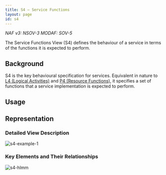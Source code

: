 ```yaml
---
title: S4 – Service Functions
layout: page
id: s4
---
```


*NAF v3: NSOV-3 MODAF: SOV-5*


The Service Functions View (S4) defines the behaviour of a service in
terms of the functions it is expected to perform.

## Background

S4 is the key behavioural specification for services. Equivalent in
nature to [L4 (Logical Activities)](l4.html) and [P4 (Resource
Functions)](p4.html), it specifies a set of functions that a service
implementation is expected to perform.

## Usage

## Representation

### Detailed View Description

![s4-example-1](http://nafdocs.org/wp-content/uploads/2013/06/s4-example-1.png)

### Key Elements and Their Relationships

![s4-hlmm](http://nafdocs.org/wp-content/uploads/2013/06/s4-hlmm.png)


